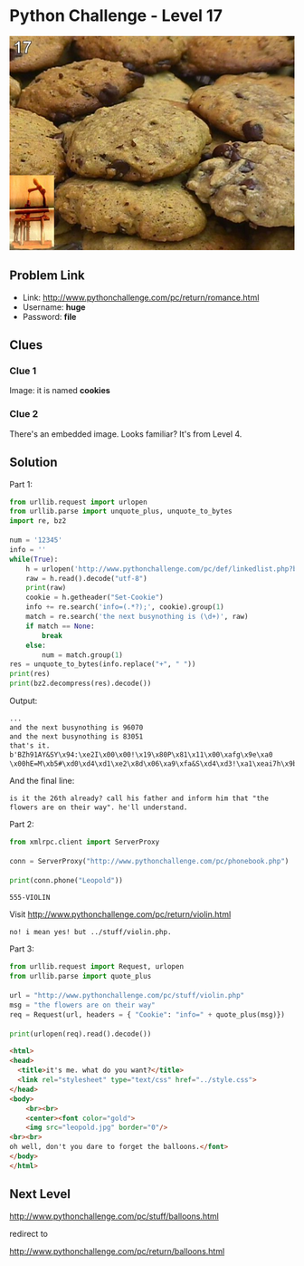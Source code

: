 # Python Challenge - Level 17

![](images/cookies.jpg)


## Problem Link

- Link: http://www.pythonchallenge.com/pc/return/romance.html
- Username: **huge**
- Password: **file**

## Clues

### Clue 1

Image: it is named **cookies**

### Clue 2

There's an embedded image. Looks familiar? It's from Level 4.

## Solution

Part 1:

```python
from urllib.request import urlopen
from urllib.parse import unquote_plus, unquote_to_bytes
import re, bz2

num = '12345'
info = ''
while(True):
    h = urlopen('http://www.pythonchallenge.com/pc/def/linkedlist.php?busynothing='+num)
    raw = h.read().decode("utf-8")
    print(raw)
    cookie = h.getheader("Set-Cookie")
    info += re.search('info=(.*?);', cookie).group(1)
    match = re.search('the next busynothing is (\d+)', raw)
    if match == None: 
        break
    else:
        num = match.group(1)
res = unquote_to_bytes(info.replace("+", " "))
print(res)
print(bz2.decompress(res).decode())
```

Output:

```
...
and the next busynothing is 96070
and the next busynothing is 83051
that's it.
b'BZh91AY&SY\x94:\xe2I\x00\x00!\x19\x80P\x81\x11\x00\xafg\x9e\xa0 \x00hE=M\xb5#\xd0\xd4\xd1\xe2\x8d\x06\xa9\xfa&S\xd4\xd3!\xa1\xeai7h\x9b\x9a+\xbf`"\xc5WX\xe1\xadL\x80\xe8V<\xc6\xa8\xdbH&32\x18\xa8x\x01\x08!\x8dS\x0b\xc8\xaf\x96KO\xca2\xb0\xf1\xbd\x1du\xa0\x86\x05\x92s\xb0\x92\xc4Bc\xf1w$S\x85\t\tC\xae$\x90'
```

And the final line:
```
is it the 26th already? call his father and inform him that "the flowers are on their way". he'll understand.
```

Part 2:

```python
from xmlrpc.client import ServerProxy

conn = ServerProxy("http://www.pythonchallenge.com/pc/phonebook.php")

print(conn.phone("Leopold"))
```

```
555-VIOLIN
```

Visit http://www.pythonchallenge.com/pc/return/violin.html

```
no! i mean yes! but ../stuff/violin.php.
```

Part 3:

```python
from urllib.request import Request, urlopen
from urllib.parse import quote_plus

url = "http://www.pythonchallenge.com/pc/stuff/violin.php"
msg = "the flowers are on their way"
req = Request(url, headers = { "Cookie": "info=" + quote_plus(msg)})

print(urlopen(req).read().decode())
```

```html
<html>
<head>
  <title>it's me. what do you want?</title>
  <link rel="stylesheet" type="text/css" href="../style.css">
</head>
<body>
	<br><br>
	<center><font color="gold">
	<img src="leopold.jpg" border="0"/>
<br><br>
oh well, don't you dare to forget the balloons.</font>
</body>
</html>
```

## Next Level

http://www.pythonchallenge.com/pc/stuff/balloons.html

redirect to 

http://www.pythonchallenge.com/pc/return/balloons.html


<div class="ad">
<script src='//z-na.amazon-adsystem.com/widgets/onejs?MarketPlace=US&amp;adInstanceId=0f3c2d71-0c18-4aca-be44-ba6e8892af33&amp;storeId=xstore0b-20'></script> 
</div>  